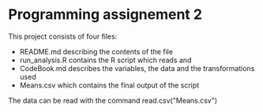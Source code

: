 # Programming assignement 2

This project consists of four files:
* README.md describing the contents of the file
* run_analysis.R contains the R script which reads and 
* CodeBook.md describes the variables, the data and the transformations used
* Means.csv which contains the final output of the script

The data can be read with the command
read.csv("Means.csv")
